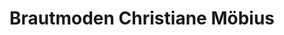 ---
title: "Brautmoden Christiane Möbius"
url: /essingen/brautmoden-christiane-moebius/
shop: Kleidung
---